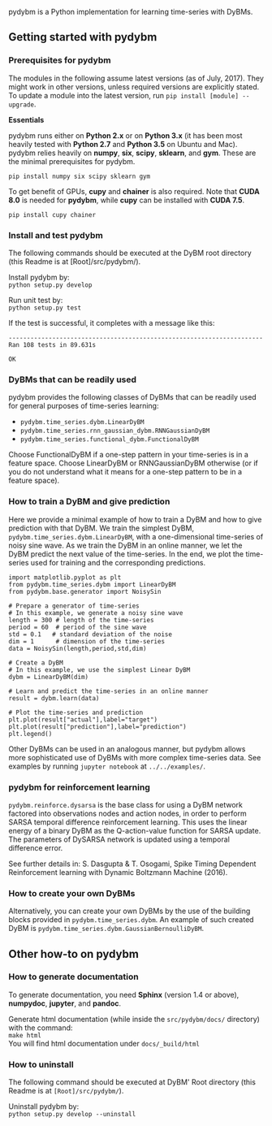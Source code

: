 pydybm is a Python implementation for learning time-series with DyBMs.

## Getting started with pydybm

### Prerequisites for pydybm


The modules in the following assume latest versions (as of July, 2017).  They might work in other versions, unless required versions are explicitly stated.  To update a module into the latest version, run `pip install [module] --upgrade`.

**Essentials**

pydybm runs either on __Python 2.x__ or on __Python 3.x__ (it has been most heavily tested with __Python 2.7__ and __Python 3.5__ on Ubuntu and Mac).  pydybm relies heavily on __numpy__, __six__, __scipy__, __sklearn__, and __gym__.  These are the minimal prerequisites for pydybm.

`pip install numpy six scipy sklearn gym`

To get benefit of GPUs, __cupy__ and __chainer__ is also required.  Note that __CUDA 8.0__ is needed for __pydybm__, while __cupy__ can be installed with __CUDA 7.5__.

`pip install cupy chainer`


### Install and test pydybm

The following commands should be executed at the DyBM root directory (this Readme is at [Root]/src/pydybm/).

Install pydybm by:  
`python setup.py develop`

Run unit test by:  
`python setup.py test`

If the test is successful, it completes with a message like this:
```
----------------------------------------------------------------------
Ran 108 tests in 89.631s

OK
```


### DyBMs that can be readily used

pydybm provides the following classes of DyBMs that can be readily used for general purposes of time-series learning:

- `pydybm.time_series.dybm.LinearDyBM`  
- `pydybm.time_series.rnn_gaussian_dybm.RNNGaussianDyBM`  
- `pydybm.time_series.functional_dybm.FunctionalDyBM`  

Choose FunctionalDyBM if a one-step pattern in your time-series is in a feature space.  Choose LinearDyBM or RNNGaussianDyBM otherwise (or if you do not understand what it means for a one-step pattern to be in a feature space).

### How to train a DyBM and give prediction

Here we provide a minimal example of how to train a DyBM and how to give prediction with that DyBM.  We train the simplest DyBM, `pydybm.time_series.dybm.LinearDyBM`, with a one-dimensional time-series of noisy sine wave.  As we train the DyBM in an online manner, we let the DyBM predict the next value of the time-series.  In the end, we plot the time-series used for training and the corresponding predictions.

```
import matplotlib.pyplot as plt
from pydybm.time_series.dybm import LinearDyBM
from pydybm.base.generator import NoisySin

# Prepare a generator of time-series
# In this example, we generate a noisy sine wave
length = 300 # length of the time-series
period = 60  # period of the sine wave
std = 0.1   # standard deviation of the noise
dim = 1      # dimension of the time-series
data = NoisySin(length,period,std,dim)

# Create a DyBM
# In this example, we use the simplest Linear DyBM
dybm = LinearDyBM(dim)

# Learn and predict the time-series in an online manner
result = dybm.learn(data)

# Plot the time-series and prediction
plt.plot(result["actual"],label="target")
plt.plot(result["prediction"],label="prediction")
plt.legend()
```

Other DyBMs can be used in an analogous manner, but pydybm allows more sophisticated use of DyBMs with more complex time-series data.  See examples by running `jupyter notebook` at `../../examples/`.

### pydybm for reinforcement learning

`pydybm.reinforce.dysarsa` is the base class for using a DyBM network factored into observations nodes and action nodes, in order to perform SARSA temporal difference reinforcement learning. This uses the linear energy of a binary DyBM as the Q-action-value function for SARSA update. The parameters of DySARSA network is updated using a temporal difference error.

See further details in: S. Dasgupta & T. Osogami, Spike Timing Dependent Reinforcement learning with Dynamic Boltzmann Machine (2016).

### How to create your own DyBMs

Alternatively, you can create your own DyBMs by the use of the building blocks provided in `pydybm.time_series.dybm`.  An example of such created DyBM is `pydybm.time_series.dybm.GaussianBernoulliDyBM`.


## Other how-to on pydybm



### How to generate documentation

To generate documentation, you need __Sphinx__ (version 1.4 or above), __numpydoc__, __jupyter__, and __pandoc__.

Generate html documentation (while inside the `src/pydybm/docs/` directory) with the command:  
	`make html`  
You will find html documentation under `docs/_build/html`


### How to uninstall

The following command should be executed at DyBM' Root directory (this Readme is at `[Root]/src/pydybm/`).

Uninstall pydybm by:  
`python setup.py develop --uninstall`
